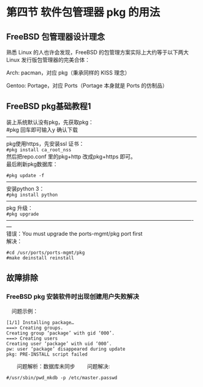 # 第四节 软件包管理器 pkg 的用法

## FreeBSD 包管理器设计理念 <a href="freebsd-bao-guan-li-qi-she-ji-li-nian" id="freebsd-bao-guan-li-qi-she-ji-li-nian"></a>

熟悉 Linux 的人也许会发现，FreeBSD 的包管理方案实际上大约等于以下两大 Linux 发行版包管理器的完美合体：

Arch: pacman，对应 pkg（秉承同样的 KISS 理念）

Gentoo: Portage，对应 Ports（Portage 本身就是 Ports 的仿制品）

## FreeBSD pkg基础教程1

装上系统默认没有pkg，先获取pkg：\
\#pkg 回车即可输入y 确认下载\
————————————————————————————————————\
pkg使用https，先安装ssl 证书：\
`#pkg install ca_root_nss`\
然后把repo.conf 里的pkg+http 改成pkg+https 即可。\
最后刷新pkg数据库：

`#pkg update -f`\
————————————————————————————————————\
安装python 3：\
`#pkg install python`\
————————————————————————————————————\
pkg 升级：\
`#pkg upgrade`\
———————————————————————————————————-—\
错误：You must upgrade the ports-mgmt/pkg port first\
解决：

```
#cd /usr/ports/ports-mgmt/pkg
#make deinstall reinstall
```

## 故障排除

### FreeBSD pkg 安装软件时出现创建用户失败解决

　问题示例：

```
[1/1] Installing package…
===> Creating groups.
Creating group ‘package’ with gid ‘000’.
===> Creating users
Creating user ‘package’ with uid ‘000’.
pw: user ‘package’ disappeared during update
pkg: PRE-INSTALL script failed
```

　　问题解析：数据库未同步 　　问题解决:

```
#/usr/sbin/pwd_mkdb -p /etc/master.passwd
```
